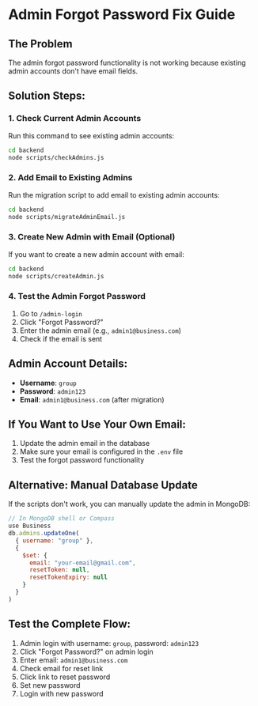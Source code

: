# Admin Forgot Password Fix Guide

## The Problem
The admin forgot password functionality is not working because existing admin accounts don't have email fields.

## Solution Steps:

### 1. Check Current Admin Accounts
Run this command to see existing admin accounts:
```bash
cd backend
node scripts/checkAdmins.js
```

### 2. Add Email to Existing Admins
Run the migration script to add email to existing admin accounts:
```bash
cd backend
node scripts/migrateAdminEmail.js
```

### 3. Create New Admin with Email (Optional)
If you want to create a new admin account with email:
```bash
cd backend
node scripts/createAdmin.js
```

### 4. Test the Admin Forgot Password
1. Go to `/admin-login`
2. Click "Forgot Password?"
3. Enter the admin email (e.g., `admin1@business.com`)
4. Check if the email is sent

## Admin Account Details:
- **Username**: `group`
- **Password**: `admin123`
- **Email**: `admin1@business.com` (after migration)

## If You Want to Use Your Own Email:
1. Update the admin email in the database
2. Make sure your email is configured in the `.env` file
3. Test the forgot password functionality

## Alternative: Manual Database Update
If the scripts don't work, you can manually update the admin in MongoDB:
```javascript
// In MongoDB shell or Compass
use Business
db.admins.updateOne(
  { username: "group" },
  { 
    $set: { 
      email: "your-email@gmail.com",
      resetToken: null,
      resetTokenExpiry: null
    }
  }
)
```

## Test the Complete Flow:
1. Admin login with username: `group`, password: `admin123`
2. Click "Forgot Password?" on admin login
3. Enter email: `admin1@business.com`
4. Check email for reset link
5. Click link to reset password
6. Set new password
7. Login with new password 